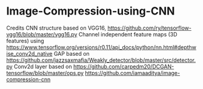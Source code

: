 # Image-Compression-using-CNN

Credits
CNN structure based on VGG16, https://github.com/ry/tensorflow-vgg16/blob/master/vgg16.py
Channel independent feature maps (3D features) using https://www.tensorflow.org/versions/r0.11/api_docs/python/nn.html#depthwise_conv2d_native
GAP based on https://github.com/jazzsaxmafia/Weakly_detector/blob/master/src/detector.py
Conv2d layer based on https://github.com/carpedm20/DCGAN-tensorflow/blob/master/ops.py
https://github.com/iamaaditya/image-compression-cnn

